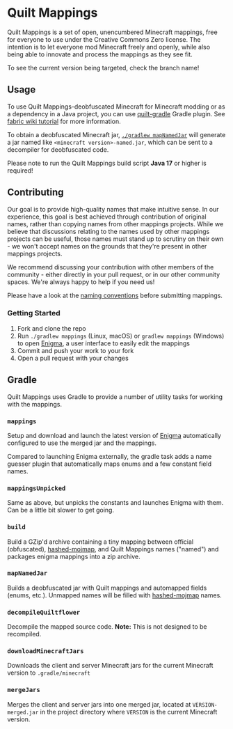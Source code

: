 # Quilt Mappings

Quilt Mappings is a set of open, unencumbered Minecraft mappings, free for everyone to use under the Creative Commons Zero license. The intention is to let 
everyone mod Minecraft freely and openly, while also being able to innovate and process the mappings as they see fit.

To see the current version being targeted, check the branch name!

## Usage
To use Quilt Mappings-deobfuscated Minecraft for Minecraft modding or as a dependency in a Java project, you can use [quilt-gradle](https://github.com/quiltmc/quilt-gradle) Gradle plugin. See [fabric wiki tutorial](https://fabricmc.net/wiki/tutorial:setup) for more information.

To obtain a deobfuscated Minecraft jar, [`./gradlew mapNamedJar`](#mapNamedJar) will generate a jar named like `<minecraft version>-named.jar`, which can be sent to a decompiler for deobfuscated code.

Please note to run the Quilt Mappings build script **Java 17** or higher is required!

## Contributing

Our goal is to provide high-quality names that make intuitive sense. In our experience, this goal is best achieved through contribution of original names, rather than copying names from other mappings projects. While we believe that discussions relating to the names used by other mappings projects can be useful, those names must stand up to scrutiny on their own - we won't accept names on the grounds that they're present in other mappings projects. 

We recommend discussing your contribution with other members of the community - either directly in your pull request, or in our other community spaces. We're always happy to help if you need us!

Please have a look at the [naming conventions](/CONVENTIONS.md) before submitting mappings.

### Getting Started

1. Fork and clone the repo
2. Run `./gradlew mappings` (Linux, macOS) or `gradlew mappings` (Windows) to open [Enigma](https://github.com/QuiltMC/Enigma), a user interface to easily edit the mappings
3. Commit and push your work to your fork
4. Open a pull request with your changes

## Gradle
Quilt Mappings uses Gradle to provide a number of utility tasks for working with the mappings.

### `mappings`
Setup and download and launch the latest version of [Enigma](https://github.com/QuiltMC/Enigma) automatically configured to use the merged jar and the mappings.

Compared to launching Enigma externally, the gradle task adds a name guesser plugin that automatically maps enums and a few constant field names.

### `mappingsUnpicked`
Same as above, but unpicks the constants and launches Enigma with them. Can be a little bit slower to get going.


### `build`
Build a GZip'd archive containing a tiny mapping between official (obfuscated), [hashed-mojmap](https://github.com/QuiltMC/mappings-hasher), and Quilt Mappings names ("named") and packages enigma mappings into a zip archive.

### `mapNamedJar`
Builds a deobfuscated jar with Quilt mappings and automapped fields (enums, etc.). Unmapped names will be filled with [hashed-mojmap](https://github.com/QuiltMC/mappings-hasher) names.

### `decompileQuiltflower`
Decompile the mapped source code. **Note:** This is not designed to be recompiled.

### `downloadMinecraftJars`
Downloads the client and server Minecraft jars for the current Minecraft version to `.gradle/minecraft`

### `mergeJars`

Merges the client and server jars into one merged jar, located at `VERSION-merged.jar` in the project directory
where `VERSION` is the current Minecraft version.
